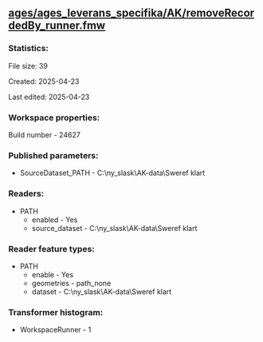 ﻿## [ages/ages_leverans_specifika/AK/removeRecordedBy_runner.fmw](https://github.com/kicki58/kix_working_dir/blob/master/ages/ages_leverans_specifika/AK/removeRecordedBy_runner.fmw)

### Statistics:
File size: 39

Created: 2025-04-23

Last edited: 2025-04-23


### Workspace properties:
Build number    - 24627

### Published parameters:
*  SourceDataset_PATH    -   C:\ny_slask\AK-data\Sweref klart

### Readers:
*  PATH
    * enabled    -  Yes
    * source_dataset    -   C:\ny_slask\AK-data\Sweref klart

### Reader feature types:
*  PATH
    * enable - Yes
    * geometries - path_none
    * dataset - C:\ny_slask\AK-data\Sweref klart




### Transformer histogram:
*  WorkspaceRunner    -   1

